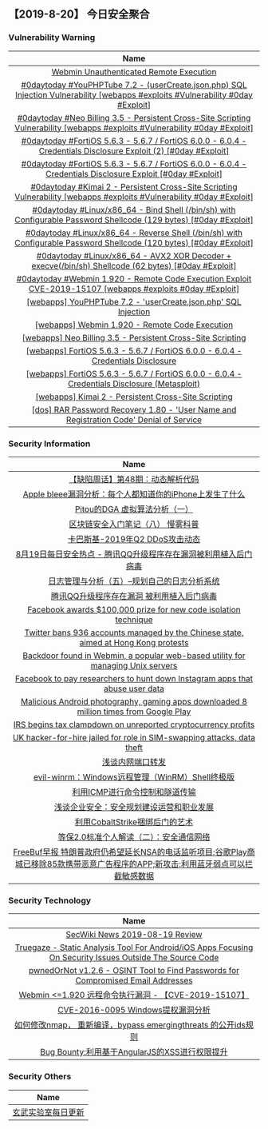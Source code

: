 
 ##   【2019-8-20】 今日安全聚合


###  						       							Vulnerability Warning

|                             Name                             |
| :----------------------------------------------------------: |
|[Webmin Unauthenticated Remote Execution](https://www.seebug.org/vuldb/ssvid-98060)|
|[#0daytoday #YouPHPTube 7.2 - (userCreate.json.php) SQL Injection Vulnerability [webapps #exploits #Vulnerability #0day #Exploit]](http://0day.today/exploits/33136)|
|[#0daytoday #Neo Billing 3.5 - Persistent Cross-Site Scripting Vulnerability [webapps #exploits #Vulnerability #0day #Exploit]](http://0day.today/exploits/33135)|
|[#0daytoday #FortiOS 5.6.3 - 5.6.7 / FortiOS 6.0.0 - 6.0.4 - Credentials Disclosure Exploit (2) [#0day #Exploit]](http://0day.today/exploits/33134)|
|[#0daytoday #FortiOS 5.6.3 - 5.6.7 / FortiOS 6.0.0 - 6.0.4 - Credentials Disclosure Exploit [#0day #Exploit]](http://0day.today/exploits/33133)|
|[#0daytoday #Kimai 2 - Persistent Cross-Site Scripting Vulnerability  [webapps #exploits #Vulnerability #0day #Exploit]](http://0day.today/exploits/33132)|
|[#0daytoday #Linux/x86_64 - Bind Shell (/bin/sh) with Configurable Password Shellcode (129 bytes) [#0day #Exploit]](http://0day.today/exploits/33131)|
|[#0daytoday #Linux/x86_64 - Reverse Shell (/bin/sh) with Configurable Password Shellcode (120 bytes) [#0day #Exploit]](http://0day.today/exploits/33130)|
|[#0daytoday #Linux/x86_64 - AVX2 XOR Decoder + execve(/bin/sh) Shellcode (62 bytes) [#0day #Exploit]](http://0day.today/exploits/33129)|
|[#0daytoday #Webmin 1.920 - Remote Code Execution Exploit CVE-2019-15107 [webapps #exploits  #0day #Exploit]](http://0day.today/exploits/33128)|
|[[webapps] YouPHPTube 7.2 - 'userCreate.json.php' SQL Injection](https://www.exploit-db.com/exploits/47294)|
|[[webapps] Webmin 1.920 - Remote Code Execution](https://www.exploit-db.com/exploits/47293)|
|[[webapps] Neo Billing 3.5 - Persistent Cross-Site Scripting](https://www.exploit-db.com/exploits/47289)|
|[[webapps] FortiOS 5.6.3 - 5.6.7 / FortiOS 6.0.0 - 6.0.4 - Credentials Disclosure](https://www.exploit-db.com/exploits/47288)|
|[[webapps] FortiOS 5.6.3 - 5.6.7 / FortiOS 6.0.0 - 6.0.4 - Credentials Disclosure (Metasploit)](https://www.exploit-db.com/exploits/47287)|
|[[webapps] Kimai 2 - Persistent Cross-Site Scripting](https://www.exploit-db.com/exploits/47286)|
|[[dos] RAR Password Recovery 1.80 - 'User Name and Registration Code' Denial of Service](https://www.exploit-db.com/exploits/47285)|

### 						        							Security Information
|                             Name                                    |
| :----------------------------------------------------------: |
|[【缺陷周话】第48期：动态解析代码](https://www.anquanke.com/post/id/184520)|
|[Apple bleee漏洞分析：每个人都知道你的iPhone上发生了什么](https://www.anquanke.com/post/id/184180)|
|[Pitou的DGA 虚拟算法分析（一）](https://www.anquanke.com/post/id/184490)|
|[区块链安全入门笔记（八）  慢雾科普](https://www.anquanke.com/post/id/184392)|
|[卡巴斯基-2019年Q2 DDoS攻击动态](https://www.anquanke.com/post/id/184368)|
|[8月19日每日安全热点 - 腾讯QQ升级程序存在漏洞被利用植入后门病毒](https://www.anquanke.com/post/id/184429)|
|[日志管理与分析（五）–规划自己的日志分析系统](https://www.secpulse.com/archives/110826.html)|
|[腾讯QQ升级程序存在漏洞 被利用植入后门病毒](https://www.secpulse.com/archives/110784.html)|
|[Facebook awards $100,000 prize for new code isolation technique](https://www.zdnet.com/article/facebook-awards-100000-prize-for-new-code-isolation-technique/#ftag=RSSbaffb68)|
|[Twitter bans 936 accounts managed by the Chinese state, aimed at Hong Kong protests](https://www.zdnet.com/article/twitter-bans-936-accounts-managed-by-the-chinese-state-aimed-at-hong-kong-protests/#ftag=RSSbaffb68)|
|[Backdoor found in Webmin, a popular web-based utility for managing Unix servers](https://www.zdnet.com/article/backdoor-found-in-webmin-a-popular-web-based-utility-for-managing-unix-servers/#ftag=RSSbaffb68)|
|[Facebook to pay researchers to hunt down Instagram apps that abuse user data](https://www.zdnet.com/article/facebook-to-pay-researchers-to-hunt-down-instagram-apps-that-abuse-user-data/#ftag=RSSbaffb68)|
|[Malicious Android photography, gaming apps downloaded 8 million times from Google Play](https://www.zdnet.com/article/malicious-android-photography-gaming-apps-downloaded-8-million-times-from-google-play/#ftag=RSSbaffb68)|
|[IRS begins tax clampdown on unreported cryptocurrency profits](https://www.zdnet.com/article/irs-begins-tax-hunt-for-unreported-cryptocurrency-profits/#ftag=RSSbaffb68)|
|[UK hacker-for-hire jailed for role in SIM-swapping attacks, data theft](https://www.zdnet.com/article/british-hacker-for-hire-jailed-for-role-in-sim-swapping-attacks-data-theft/#ftag=RSSbaffb68)|
|[浅谈内网端口转发](https://www.freebuf.com/articles/network/210653.html)|
|[evil-winrm：Windows远程管理（WinRM）Shell终极版](https://www.freebuf.com/sectool/210479.html)|
|[利用ICMP进行命令控制和隧道传输](https://www.freebuf.com/sectool/210450.html)|
|[浅谈企业安全：安全规划建设运营和职业发展](https://www.freebuf.com/articles/es/210925.html)|
|[利用CobaltStrike捆绑后门的艺术](https://www.freebuf.com/sectool/210416.html)|
|[等保2.0标准个人解读（二）：安全通信网络](https://www.freebuf.com/articles/network/209588.html)|
|[FreeBuf早报  特朗普政府仍希望延长NSA的电话监听项目;谷歌Play商城已移除85款携带恶意广告程序的APP;新攻击:利用蓝牙弱点可以拦截敏感数据](https://www.freebuf.com/news/211727.html)|

### 						        							Security  Technology
|                             Name                                    |
| :----------------------------------------------------------: |
|[SecWiki News 2019-08-19 Review](http://www.sec-wiki.com/?2019-08-19)|
|[Truegaze - Static Analysis Tool For Android/iOS Apps Focusing On Security Issues Outside The Source Code](http://www.kitploit.com/2019/08/truegaze-static-analysis-tool-for.html)|
|[pwnedOrNot v1.2.6 - OSINT Tool to Find Passwords for Compromised Email Addresses](http://www.kitploit.com/2019/08/pwnedornot-v126-osint-tool-to-find.html)|
|[Webmin <=1.920 远程命令执行漏洞 - 【CVE-2019-15107】](http://xz.aliyun.com/t/6040)|
|[CVE-2016-0095 Windows提权漏洞分析](http://xz.aliyun.com/t/6008)|
|[如何修改nmap， 重新编译，bypass emergingthreats 的公开ids规则](http://xz.aliyun.com/t/6002)|
|[Bug Bounty:利用基于AngularJS的XSS进行权限提升](http://xz.aliyun.com/t/6019)|

### 						        							Security  Others
|                             Name                                    |
| :----------------------------------------------------------: |
|[玄武实验室每日更新](https://weibo.com/p/1006065582522936/wenzhang?from=page_100606_profile&wvr=6&mod=wenzhangmore)|

